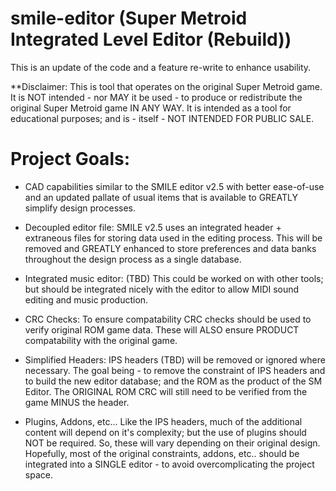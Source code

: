 # smile-editor (Super Metroid Integrated Level Editor (Rebuild))

This is an update of the code and a feature re-write to enhance usability.

**Disclaimer:  This is tool that operates on the original Super Metroid game. It
               is NOT intended - nor MAY it be used - to produce or redistribute
               the original Super Metroid game IN ANY WAY. It is intended as a
               tool for educational purposes; and is - itself - NOT INTENDED FOR
               PUBLIC SALE.
              
# Project Goals:

  - CAD capabilities similar to the SMILE editor v2.5 with better ease-of-use and
    an updated pallate of usual items that is available to GREATLY simplify design
    processes.
    
  - Decoupled editor file:  SMILE v2.5 uses an integrated header + extraneous files 
    for storing data used in the editing process. This will be removed and GREATLY 
    enhanced to store preferences and data banks throughout the design process as a
    single database.
    
  - Integrated music editor:  (TBD) This could be worked on with other tools; but 
    should be integrated nicely with the editor to allow MIDI sound editing and 
    music production.
    
  - CRC Checks:  To ensure compatability CRC checks should be used to verify original
    ROM game data. These will ALSO ensure PRODUCT compatability with the original game.
    
  - Simplified Headers:  IPS headers (TBD) will be removed or ignored where necessary. 
    The goal being - to remove the constraint of IPS headers and to build the new editor
    database; and the ROM as the product of the SM Editor. The ORIGINAL ROM CRC will still
    need to be verified from the game MINUS the header.
    
  - Plugins, Addons, etc...  Like the IPS headers, much of the additional content will
    depend on it's complexity; but the use of plugins should NOT be required. So, these
    will vary depending on their original design. Hopefully, most of the original constraints,
    addons, etc.. should be integrated into a SINGLE editor - to avoid overcomplicating
    the project space.

               
               
